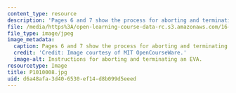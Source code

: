 ```yaml
---
content_type: resource
description: 'Pages 6 and 7 show the process for aborting and terminating an EVA; '
file: /media/https%3A/open-learning-course-data-rc.s3.amazonaws.com/16-885j-aircraft-systems-engineering-fall-2005/d6a48afa3d406530ef14d8b099d5eeed_P1010008.jpg
file_type: image/jpeg
image_metadata:
  caption: Pages 6 and 7 show the process for aborting and terminating an EVA;
  credit: 'Credit: Image courtesy of MIT OpenCourseWare.'
  image-alt: Instructions for aborting and terminating an EVA.
resourcetype: Image
title: P1010008.jpg
uid: d6a48afa-3d40-6530-ef14-d8b099d5eeed
---
```


